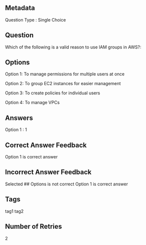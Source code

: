 ## Metadata
Question Type : Single Choice

## Question
Which of the following is a valid reason to use IAM groups in AWS?:

## Options
Option 1: To manage permissions for multiple users at once

Option 2: To group EC2 instances for easier management

Option 3: To create policies for individual users

Option 4: To manage VPCs

## Answers
Option 1 : 1

## Correct Answer Feedback
Option 1 is correct answer

## Incorrect Answer Feedback
Selected ## Options is not correct Option 1 is correct answer

## Tags
tag1
tag2

## Number of Retries
2
